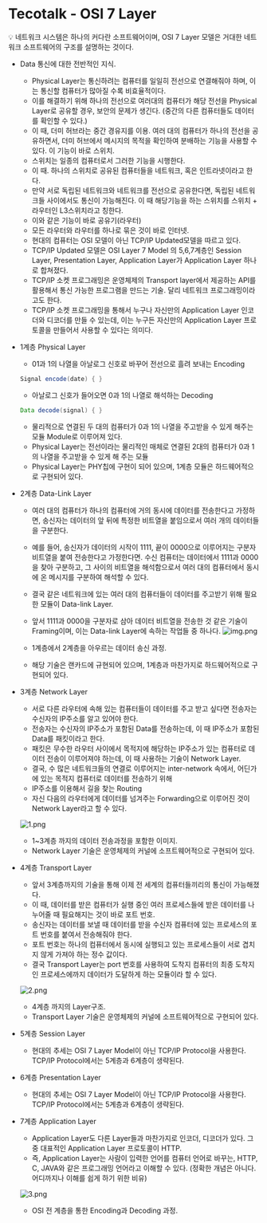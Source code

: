 # Tecotalk - OSI 7 Layer

<aside>
💡 네트워크 시스템은 하나의 커다란 소프트웨어이며, OSI 7 Layer 모델은 거대한 네트워크 소프트웨어의 구조를 설명하는 것이다.

</aside>

- Data 통신에 대한 전반적인 지식.
    - Physical Layer는 통신하려는 컴퓨터를 일일히 전선으로 연결해줘야 하며, 이는 통신할 컴퓨터가 많아질 수록 비효율적이다.
    - 이를 해결하기 위해 하나의 전선으로 여러대의 컴퓨터가 해당 전선을 Physical Layer로 공유할 경우, 보안의 문제가 생긴다. (중간의 다른 컴퓨터들도 데이터를 확인할 수 있다.)
    - 이 때, 더미 허브라는 중간 경유지를 이용. 여러 대의 컴퓨터가 하나의 전선을 공유하면서, 더미 허브에서 메시지의 목적을 확인하여 분배하는 기능을 사용할 수 있다. 이 기능이 바로 스위치.
    - 스위치는 일종의 컴퓨터로서 그러한 기능을 시행한다.
    - 이 때. 하나의 스위치로 공유된 컴퓨터들을 네트워크, 혹은 인트라넷이라고 한다.
    - 만약 서로 독립된 네트워크와 네트워크를 전선으로 공유한다면, 독립된 네트워크들 사이에서도 통신이 가능해진다. 이 때 해당기능을 하는 스위치를 스위치 + 라우터인 L3스위치라고 칭한다.
    - 이와 같은 기능이 바로 공유기(라우터)
    - 모든 라우터와 라우터를 하나로 묶은 것이 바로 인터넷.
    - 현대의 컴퓨터는 OSI 모델이 아닌 TCP/IP Updated모델을 따르고 있다.
    - TCP/IP Updated 모델은 OSI Layer 7 Model 의 5,6,7계층인 Session Layer, Presentation Layer, Application Layer가 Application Layer 하나로 합쳐졌다.
    - TCP/IP 소켓 프로그래밍은 운영체제의 Transport layer에서 제공하는 API를 활용해서 통신 가능한 프로그램을 만드는 기술. 달리 네트워크 프로그래밍이라고도 한다.
    - TCP/IP 소켓 프로그래밍을 통해서 누구나 자신만의 Application Layer 인코더와 디코더를 만들 수 있는데, 이는 누구든 자신만의 Application Layer 프로토콜을 만들어서 사용할 수 있다는 의미다.
- 1계층 Physical Layer
    - 01과 1의 나열을 아날로그 신호로 바꾸어 전선으로 흘려 보내는 Encoding
    
    ```java
    Signal encode(date) { }
    ```
    
    - 아날로그 신호가 들어오면 0과 1의 나열로 해석하는 Decoding
    
    ```java
    Data decode(signal) { }
    ```
    
    - 물리적으로 연결된 두 대의 컴퓨터가 0과 1의 나열을 주고받을 수 있게 해주는 모듈 Module로 이루어져 있다.
    - Physical Layer는 전선이라는 물리적인 매체로 연결된 2대의 컴퓨터가 0과 1의 나열을 주고받을 수 있게 해 주는 모듈
    - Physical Layer는 PHY칩에 구현이 되어 있으며, 1계층 모듈은 하드웨어적으로 구현되어 있다.
- 2계층 Data-Link Layer
    - 여러 대의 컴퓨터가 하나의 컴퓨터에 거의 동시에 데이터를 전송한다고 가정하면, 송신자는 데이터의 앞 뒤에 특정한 비트열을 붙임으로서 여러 개의 데이터들을 구분한다.
    - 예를 들어, 송신자가 데이터의 시작이 1111, 끝이 0000으로 이루어지는 구분자 비트열을 붙여 전송한다고 가정한다면. 수신 컴퓨터는 데이터에서 1111과 0000을 찾아 구분하고, 그 사이의 비트열을 해석함으로서 여러 대의 컴퓨터에서 동시에 온 메시지를 구분하여 해석할 수 있다.
    - 결국 같은 네트워크에 있는 여러 대의 컴퓨터들이 데이터를 주고받기 위해 필요한 모듈이 Data-link Layer.
    - 앞서 1111과 0000을 구분자로 삼아 데이터 비트열을 전송한 것 같은 기술이 Framing이며, 이는 Data-link Layer에 속하는 작업들 중 하나다.
    ![img.png](img.png)
    
    - 1계층에서 2계층을 아우르는 데이터 송신 과정.
    - 해당 기술은 랜카드에 규현되어 있으며, 1계층과 마찬가지로 하드웨어적으로 구현되어 있다.
- 3계층 Network Layer
    - 서로 다른 라우터에 속해 있는 컴퓨터들이 데이터를 주고 받고 싶다면 전송자는 수신자의 IP주소를 알고 있어야 한다.
    - 전송자는 수신자의 IP주소가 포함된 Data를 전송하는데, 이 때 IP주소가 포함된 Data를 패킷이라고 한다.
    - 패킷은 무수한 라우터 사이에서 목적지에 해당하는 IP주소가 있는 컴퓨터로 데이터 전송이 이루어져야 하는데, 이 때 사용하는 기술이 Network Layer.
    - 결국, 수 많은 네트워크들의 연결로 이루어지는 inter-network 속에서, 어딘가에 있는 목적지 컴퓨터로 데이터를 전송하기 위해
    - IP주소를 이용해서 길을 찾는 Routing
    - 자신 다음의 라우터에게 데이터를 넘겨주는 Forwarding으로 이루어진 것이 Network Layer라고 할 수 있다.
    
    ![1.png](Tecotalk-OSI_7_Layer/1.png)
    
    - 1~3계층 까지의 데이터 전송과정을 포함한 이미지.
    - Network Layer 기술은 운영체제의 커널에 소프트웨어적으로 구현되어 있다.
- 4계층 Transport Layer
    - 앞서 3계층까지의 기술을 통해 이제 전 세계의 컴퓨터들끼리의 통신이 가능해졌다.
    - 이 때, 데이터를 받은 컴퓨터가 실행 중인 여러 프로세스들에 받은 데이터를 나누어줄 때 필요해지는 것이 바로 포트 번호.
    - 송신자는 데이터를 보낼 때 데이터를 받을 수신자 컴퓨터에 있는 프로세스의 포트 번호를 붙여서 전송해줘야 한다.
    - 포트 번호는 하나의 컴퓨터에서 동시에 실행되고 있는 프로세스들이 서로 겹치지 않게 가져야 하는 정수 값이다.
    - 결국 Transport Layer는 port 번호를 사용하여 도착지 컴퓨터의 최종 도착지인 프로세스에까지 데이터가 도달하게 하는 모듈이라 할 수 있다.
    
    ![2.png](Tecotalk-OSI_7_Layer/2.png)
    
    - 4계층 까지의 Layer구조.
    - Transport Layer 기술은 운영체제의 커널에 소프트웨어적으로 구현되어 있다.
- 5계층 Session Layer
    - 현대의 추세는 OSI 7 Layer Model이 아닌 TCP/IP Protocol을 사용한다. TCP/IP Protocol에서는 5계층과 6계층이 생략된다.
- 6계층 Presentation Layer
    - 현대의 추세는 OSI 7 Layer Model이 아닌 TCP/IP Protocol을 사용한다. TCP/IP Protocol에서는 5계층과 6계층이 생략된다.
- 7계층 Application Layer
    - Application Layer도 다른 Layer들과 마찬가지로 인코더, 디코더가 있다. 그 중 대표적인 Application Layer 프로토콜이 HTTP.
    - 즉, Application Layer는 사람이 입력한 언어를 컴퓨터 언어로 바꾸는,  HTTP, C, JAVA와 같은 프로그래밍 언어라고 이해할 수 있다. (정확한 개념은 아니다. 어디까지나 이해를 쉽게 하기 위한 비유)
    
    ![3.png](Tecotalk-OSI_7_Layer/3.png)
    
    - OSI 전 계층을 통한 Encoding과 Decoding 과정.